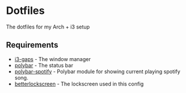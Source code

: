 # Dotfiles

The dotfiles for my Arch + i3 setup

## Requirements

* [i3-gaps](https://github.com/Airblader/i3) - The window manager
* [polybar](https://github.com/jaagr/polybar) - The status bar
* [polybar-spotify](https://github.com/Jvanrhijn/polybar-spotify) - Polybar module for showing current playing spotify song.
* [betterlockscreen](https://github.com/pavanjadhaw/betterlockscreen) - The lockscreen used in this config

